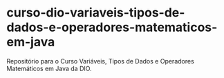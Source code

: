 # curso-dio-variaveis-tipos-de-dados-e-operadores-matematicos-em-java
 Repositório para o Curso Variáveis, Tipos de Dados e Operadores Matemáticos em Java da DIO.
